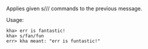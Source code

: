 Applies given s/// commands to the previous message.

Usage:

```
kha> err is fantastic!
kha> s/fan/fun
err> kha meant: "err is funtastic!"
```
